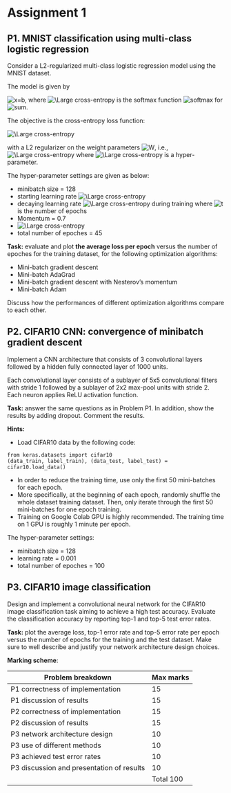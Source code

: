 # Assignment 1

## P1. MNIST classification using multi-class logistic regression 

Consider a L2-regularized multi-class logistic regression model using the MNIST dataset. 

The model is given by

<img src="https://latex.codecogs.com/svg.latex?\Large&space;\hat{y}=\sigma(W^TX+\mathbf{b})" title="x=b" />, where <img src="https://latex.codecogs.com/svg.latex?\Large&space;\sigma(\cdot)" title="\Large cross-entropy" /> is 
the softmax function 
<img src="https://latex.codecogs.com/svg.latex?\Large&space;\sigma_j(\mathbf{z})=\frac{e^{z_j}}{\sum_{k=1}^Ke^{z_k}}" title="softmax" /> for <img src="https://latex.codecogs.com/svg.latex?\Large&space;j=1,2,\ldots,K" title="sum" />. 

The objective is the cross-entropy loss function:

<img src="https://latex.codecogs.com/svg.latex?\Large&space;\ell(\hat{y},y)=-y\log(\hat{y})-(1-y)\log(1-\hat{y})" title="\Large cross-entropy" />

with a L2 regularizer on the weight parameters <img src="https://latex.codecogs.com/svg.latex?\Large&space;W" title="W" />, i.e., <img src="https://latex.codecogs.com/svg.latex?\Large&space;\lambda||W||^2" title="\Large cross-entropy" /> where <img src="https://latex.codecogs.com/svg.latex?\Large&space;\lambda" title="\Large cross-entropy" /> is a hyper-parameter. 

The hyper-parameter settings are given as below:
- minibatch size = 128 
- starting learning rate <img src="https://latex.codecogs.com/svg.latex?\Large&space;\eta^{(0)}=\eta=0.001" title="\Large cross-entropy"/>
- decaying learning rate <img src="https://latex.codecogs.com/svg.latex?\Large&space;\eta^{(t)}=\eta/\sqrt{t}" title="\Large cross-entropy"/> during training where <img src="https://latex.codecogs.com/svg.latex?\Large&space;t" title="t"/> is the number of epochs 
- Momentum = 0.7
- <img src="https://latex.codecogs.com/svg.latex?\Large&space;\lambda=0.01" title="\Large cross-entropy"/>
- total number of epoches = 45

**Task:** evaluate and plot **the average loss per epoch** versus the number of epoches for the training dataset, for the following optimization algorithms:
- Mini-batch gradient descent
- Mini-batch AdaGrad
- Mini-batch gradient descent with Nesterov’s momentum
- Mini-batch Adam 

Discuss how the performances of different optimization algorithms compare to each other.

## P2. CIFAR10 CNN: convergence of minibatch gradient descent

Implement a CNN architecture that consists of 3 convolutional layers followed by a hidden fully connected layer of 1000 units. 

Each convolutional layer consists of a sublayer of 5x5 convolutional filters with stride 1 followed by a sublayer of 2x2 max-pool units with stride 2. Each neuron applies ReLU activation function.

**Task:** answer the same questions as in Problem P1. In addition, show the results by adding dropout. Comment the results. 

**Hints:**

- Load CIFAR10 data by the following code:
```
from keras.datasets import cifar10
(data_train, label_train), (data_test, label_test) = cifar10.load_data()
```
- In order to reduce the training time, use only the first 50 mini-batches for each epoch. 
- More specifically, at the beginning of each epoch, randomly shuffle the whole dataset training dataset. Then, only iterate through the first 50 mini-batches for one epoch training.  
- Training on Google Colab GPU is highly recommended. The training time on 1 GPU is roughly 1 minute per epoch.  

The hyper-parameter settings:
- minibatch size = 128 
- learning rate = 0.001
- total number of epoches = 100

## P3. CIFAR10 image classification

Design and implement a convolutional neural network for the CIFAR10 image classification task aiming to achieve a high test accuracy. Evaluate the classification accuracy by reporting top-1 and top-5 test error rates. 

**Task:** plot the average loss, top-1 error rate and top-5 error rate per epoch versus the number of epochs for the training and the test dataset. 
Make sure to well describe and justify your network architecture design choices. 


**Marking scheme**:

| **Problem breakdown** | **Max marks** | 
|-------------------|---------------|
| P1 correctness of implementation	|	15 |	
| P1 discussion of results	|	15 |
| P2 correctness of implementation    |	15  |
| P2 discussion of results	|	15 |
| P3 network architecture design    |	10 |
| P3 use of different methods   | 10 |
| P3 achieved test error rates    |   10 |
| P3 discussion and presentation of results | 10 |
| | Total 100 |

